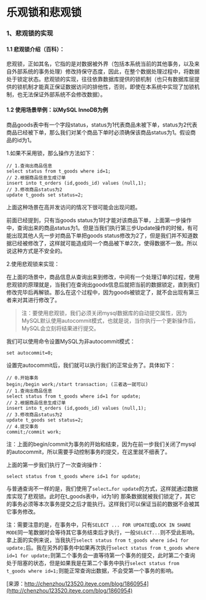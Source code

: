 # 乐观锁和悲观锁

### 1、悲观锁的实现

#### 1.1 悲观锁介绍（百科）：

悲观锁，正如其名，它指的是对数据被外界（包括本系统当前的其他事务，以及来自外部系统的事务处理）修改持保守态度，因此，在整个数据处理过程中，将数据处于锁定状态。悲观锁的实现，往往依靠数据库提供的锁机制（也只有数据库层提供的锁机制才能真正保证数据访问的排他性，否则，即使在本系统中实现了加锁机制，也无法保证外部系统不会修改数据）。

#### 1.2 使用场景举例：以MySQL InnoDB为例

商品goods表中有一个字段status，status为1代表商品未被下单，status为2代表商品已经被下单，那么我们对某个商品下单时必须确保该商品status为1。假设商品的id为1。
 
1.如果不采用锁，那么操作方法如下：

    // 1.查询出商品信息
    select status from t_goods where id=1;
    // 2.根据商品信息生成订单
    insert into t_orders (id,goods_id) values (null,1);
    // 3.修改商品status为2
    update t_goods set status=2;
 
上面这种场景在高并发访问的情况下很可能会出现问题。

前面已经提到，只有当goods status为1时才能对该商品下单，上面第一步操作中，查询出来的商品status为1。但是当我们执行第三步Update操作的时候，有可能出现其他人先一步对商品下单把goods status修改为2了，但是我们并不知道数据已经被修改了，这样就可能造成同一个商品被下单2次，使得数据不一致。所以说这种方式是不安全的。
 
2.使用悲观锁来实现：

在上面的场景中，商品信息从查询出来到修改，中间有一个处理订单的过程，使用悲观锁的原理就是，当我们在查询出goods信息后就把当前的数据锁定，直到我们修改完毕后再解锁。那么在这个过程中，因为goods被锁定了，就不会出现有第三者来对其进行修改了。

> 注：要使用悲观锁，我们必须关闭mysql数据库的自动提交属性，因为MySQL默认使用autocommit模式，也就是说，当你执行一个更新操作后，MySQL会立刻将结果进行提交。
 
我们可以使用命令设置MySQL为非autocommit模式：

    set autocommit=0;
 
设置完autocommit后，我们就可以执行我们的正常业务了。具体如下：

    // 0.开始事务
    begin;/begin work;/start transaction; (三者选一就可以)
    // 1.查询出商品信息
    select status from t_goods where id=1 for update;
    // 2.根据商品信息生成订单
    insert into t_orders (id,goods_id) values (null,1);
    // 3.修改商品status为2
    update t_goods set status=2;
    // 4.提交事务
    commit;/commit work;

注：上面的begin/commit为事务的开始和结束，因为在前一步我们关闭了mysql的autocommit，所以需要手动控制事务的提交，在这里就不细表了。
 
上面的第一步我们执行了一次查询操作：

    select status from t_goods where id=1 for update;

与普通查询不一样的是，我们使用了`select…for update`的方式，这样就通过数据库实现了悲观锁。此时在t_goods表中，id为1的 那条数据就被我们锁定了，其它的事务必须等本次事务提交之后才能执行。这样我们可以保证当前的数据不会被其它事务修改。

注：需要注意的是，在事务中，只有`SELECT ... FOR UPDATE`或`LOCK IN SHARE MODE`同一笔数据时会等待其它事务结束后才执行，一般`SELECT...`则不受此影响。拿上面的实例来说，当我执行`select status from t_goods where id=1 for update;`后。我在另外的事务中如果再次执行`select status from t_goods where id=1 for update;`则第二个事务会一直等待第一个事务的提交，此时第二个查询处于阻塞的状态，但是如果我是在第二个事务中执行`select status from t_goods where id=1;`则能正常查询出数据，不会受第一个事务的影响。

[来源：http://chenzhou123520.iteye.com/blog/1860954](http://chenzhou123520.iteye.com/blog/1860954)


